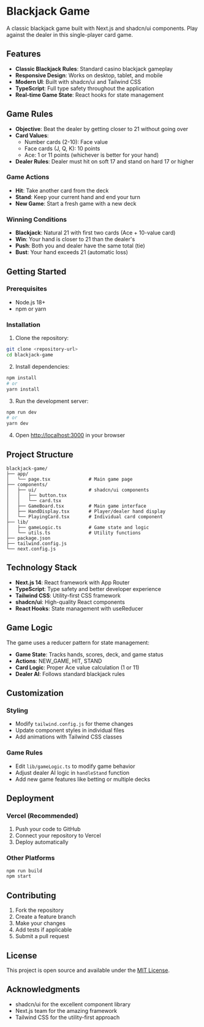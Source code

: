 # Blackjack Game

A classic blackjack game built with Next.js and shadcn/ui components. Play against the dealer in this single-player card game.

## Features

- **Classic Blackjack Rules**: Standard casino blackjack gameplay
- **Responsive Design**: Works on desktop, tablet, and mobile
- **Modern UI**: Built with shadcn/ui and Tailwind CSS
- **TypeScript**: Full type safety throughout the application
- **Real-time Game State**: React hooks for state management

## Game Rules

- **Objective**: Beat the dealer by getting closer to 21 without going over
- **Card Values**: 
  - Number cards (2-10): Face value
  - Face cards (J, Q, K): 10 points
  - Ace: 1 or 11 points (whichever is better for your hand)
- **Dealer Rules**: Dealer must hit on soft 17 and stand on hard 17 or higher

### Game Actions
- **Hit**: Take another card from the deck
- **Stand**: Keep your current hand and end your turn
- **New Game**: Start a fresh game with a new deck

### Winning Conditions
- **Blackjack**: Natural 21 with first two cards (Ace + 10-value card)
- **Win**: Your hand is closer to 21 than the dealer's
- **Push**: Both you and dealer have the same total (tie)
- **Bust**: Your hand exceeds 21 (automatic loss)

## Getting Started

### Prerequisites

- Node.js 18+ 
- npm or yarn

### Installation

1. Clone the repository:
```bash
git clone <repository-url>
cd blackjack-game
```

2. Install dependencies:
```bash
npm install
# or
yarn install
```

3. Run the development server:
```bash
npm run dev
# or
yarn dev
```

4. Open [http://localhost:3000](http://localhost:3000) in your browser

## Project Structure

```
blackjack-game/
├── app/
│   └── page.tsx              # Main game page
├── components/
│   ├── ui/                   # shadcn/ui components
│   │   ├── button.tsx
│   │   └── card.tsx
│   ├── GameBoard.tsx         # Main game interface
│   ├── HandDisplay.tsx       # Player/dealer hand display
│   └── PlayingCard.tsx       # Individual card component
├── lib/
│   ├── gameLogic.ts          # Game state and logic
│   └── utils.ts              # Utility functions
├── package.json
├── tailwind.config.js
└── next.config.js
```

## Technology Stack

- **Next.js 14**: React framework with App Router
- **TypeScript**: Type safety and better developer experience
- **Tailwind CSS**: Utility-first CSS framework
- **shadcn/ui**: High-quality React components
- **React Hooks**: State management with useReducer

## Game Logic

The game uses a reducer pattern for state management:

- **Game State**: Tracks hands, scores, deck, and game status
- **Actions**: NEW_GAME, HIT, STAND
- **Card Logic**: Proper Ace value calculation (1 or 11)
- **Dealer AI**: Follows standard blackjack rules

## Customization

### Styling
- Modify `tailwind.config.js` for theme changes
- Update component styles in individual files
- Add animations with Tailwind CSS classes

### Game Rules
- Edit `lib/gameLogic.ts` to modify game behavior
- Adjust dealer AI logic in `handleStand` function
- Add new game features like betting or multiple decks

## Deployment

### Vercel (Recommended)
1. Push your code to GitHub
2. Connect your repository to Vercel
3. Deploy automatically

### Other Platforms
```bash
npm run build
npm start
```

## Contributing

1. Fork the repository
2. Create a feature branch
3. Make your changes
4. Add tests if applicable
5. Submit a pull request

## License

This project is open source and available under the [MIT License](LICENSE).

## Acknowledgments

- shadcn/ui for the excellent component library
- Next.js team for the amazing framework
- Tailwind CSS for the utility-first approach 